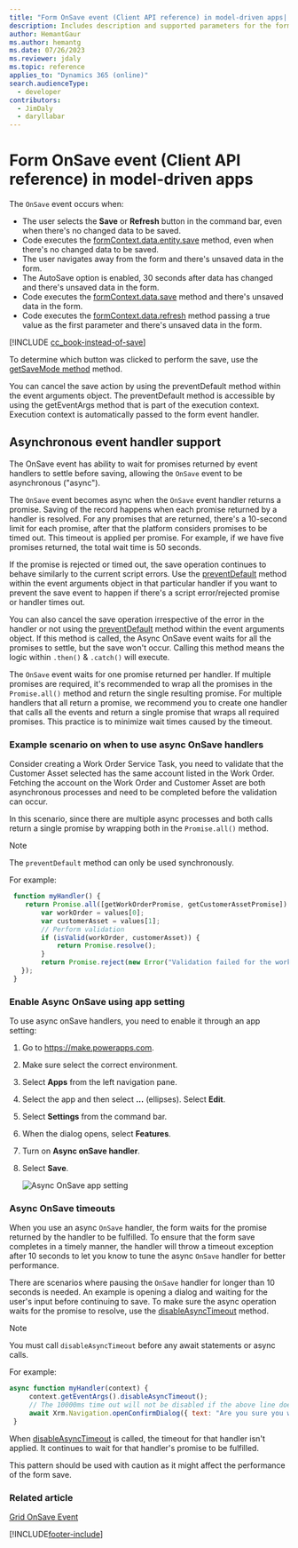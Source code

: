 ```yaml
---
title: "Form OnSave event (Client API reference) in model-driven apps| MicrosoftDocs"
description: Includes description and supported parameters for the form OnSave event.
author: HemantGaur
ms.author: hemantg
ms.date: 07/26/2023
ms.reviewer: jdaly
ms.topic: reference
applies_to: "Dynamics 365 (online)"
search.audienceType: 
  - developer
contributors:
  - JimDaly
  - daryllabar
---
```

# Form OnSave event (Client API reference) in model-driven apps

The `OnSave` event occurs when:

- The user selects the **Save** or **Refresh** button in the command bar, even when there's no changed data to be saved.
- Code executes the [formContext.data.entity.save](../formContext-data-entity/save.md) method, even when there's no changed data to be saved.
- The user navigates away from the form and there's unsaved data in the form.
- The AutoSave option is enabled, 30 seconds after data has changed and there's unsaved data in the form.
- Code executes the [formContext.data.save](../formContext-data/save.md) method and there's unsaved data in the form.
- Code executes the [formContext.data.refresh](../formContext-data/refresh.md) method passing a true value as the first parameter and there's unsaved data in the form.

[!INCLUDE [cc_book-instead-of-save](../../../../../includes/cc_book-instead-of-save.md)]

To determine which button was clicked to perform the save, use the [getSaveMode method](../save-event-arguments/getSaveMode.md) method.

You can cancel the save action by using the preventDefault method within the event arguments object. The preventDefault method is accessible by using the getEventArgs method that is part of the execution context. Execution context is automatically passed to the form event handler.

## Asynchronous event handler support

The OnSave event has ability to wait for promises returned by event handlers to settle before saving, allowing the `OnSave` event to be asynchronous ("async").

The `OnSave` event becomes async when the `OnSave` event handler returns a promise. Saving of the record happens when each promise returned by a handler is resolved. For any promises that are returned, there's a 10-second limit for each promise, after that the platform considers promises to be timed out. This timeout is applied per promise. For example, if we have five promises returned, the total wait time is 50 seconds.  

If the promise is rejected or timed out, the save operation continues to behave similarly to the current script errors. Use the [preventDefault](../save-event-arguments/preventDefault.md) method within the event arguments object in that particular handler if you want to prevent the save event to happen if there's a script error/rejected promise or handler times out.

You can also cancel the save operation irrespective of the error in the handler or not using the [preventDefault](../save-event-arguments/preventDefault.md) method within the event arguments object. If this method is called, the Async OnSave event waits for all the promises to settle, but the save won't occur. Calling this method means the logic within `.then()` & `.catch()` will execute.

The `OnSave` event waits for one promise returned per handler. If multiple promises are required, it's recommended to wrap all the promises in the `Promise.all()` method and return the single resulting promise. For multiple handlers that all return a promise, we recommend you to create one handler that calls all the events and return a single promise that wraps all required promises.  This practice is to minimize wait times caused by the timeout.

### Example scenario on when to use async OnSave handlers

Consider creating a Work Order Service Task, you need to validate that the Customer Asset selected has the same account listed in the Work Order. Fetching the account on the Work Order and Customer Asset are both asynchronous processes and need to be completed before the validation can occur.

In this scenario, since there are multiple async processes and both calls return a single promise by wrapping both in the `Promise.all()` method.

> [!NOTE] 
> The `preventDefault` method can only be used synchronously.

For example:

```JavaScript
 function myHandler() {
    return Promise.all([getWorkOrderPromise, getCustomerAssetPromise]).then((values)) => {
        var workOrder = values[0];
        var customerAsset = values[1];
        // Perform validation
        if (isValid(workOrder, customerAsset)) {
            return Promise.resolve();
        }
        return Promise.reject(new Error("Validation failed for the work order and customer asset"));
   });
 }
```

### Enable Async OnSave using app setting 

To use async onSave handlers, you need to enable it through an app setting:

1. Go to https://make.powerapps.com.
1. Make sure select the correct environment.
1. Select **Apps** from the left navigation pane.
1. Select the app and then select **...** (ellipses). Select **Edit**.
1. Select **Settings** from the command bar.
1. When the dialog opens, select **Features**.
1. Turn on **Async onSave handler**.
1. Select **Save**.

    ![Async OnSave app setting](../../../media/async_onSave_app_settings.png "Async OnSave app setting")

### Async OnSave timeouts

When you use an async `OnSave` handler, the form waits for the promise returned by the handler to be fulfilled. To ensure that the form save completes in a timely manner, the handler will throw a timeout exception after 10 seconds to let you know to tune the async `OnSave` handler for better performance.

There are scenarios where pausing the `OnSave` handler for longer than 10 seconds is needed. An example is opening a dialog and waiting for the user's input before continuing to save. To make sure the async operation waits for the promise to resolve, use the [disableAsyncTimeout](../save-event-arguments/disableasynctimeout.md) method.

> [!NOTE]
> You must call `disableAsyncTimeout` before any await statements or async calls.

For example:

```JavaScript
async function myHandler(context) {  
     context.getEventArgs().disableAsyncTimeout();
     // The 10000ms time out will not be disabled if the above line does not come before all async awaits
     await Xrm.Navigation.openConfirmDialog({ text: "Are you sure you want to save?" });
 }
```

When [disableAsyncTimeout](../save-event-arguments/disableasynctimeout.md) is called, the timeout for that handler isn't applied. It continues to wait for that handler's promise to be fulfilled.

This pattern should be used with caution as it might affect the performance of the form save.

### Related article

[Grid OnSave Event](grid-onsave.md)   


[!INCLUDE[footer-include](../../../../../includes/footer-banner.md)]
